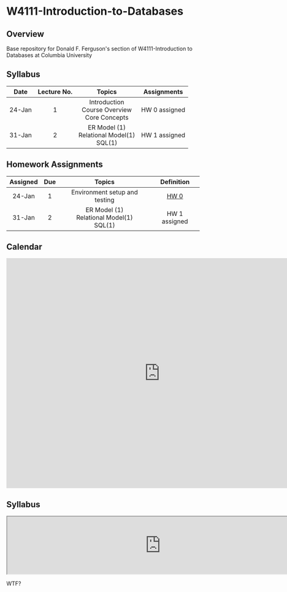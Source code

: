 # W4111-Introduction-to-Databases

## Overview

Base repository for Donald F. Ferguson's section of W4111-Introduction
to Databases at Columbia University

## Syllabus

|  Date  | Lecture No. |                      Topics                      |  Assignments  |
|:------:|:-----------:|:------------------------------------------------:|:-------------:|
| 24-Jan |      1      | Introduction<br>Course Overview<br>Core Concepts | HW 0 assigned |
| 31-Jan |      2      |  ER Model (1)<br>Relational Model(1)<br>SQL(1)   | HW 1 assigned |

## Homework Assignments

| Assigned | Due |                    Topics                     |         Definition          |
|:--------:|:---:|:---------------------------------------------:|:---------------------------:|
|  24-Jan  |  1  |         Environment setup and testing         | [HW 0](homework/HW0/hw0.md) |
|  31-Jan  |  2  | ER Model (1)<br>Relational Model(1)<br>SQL(1) |        HW 1 assigned        |

## Calendar

<iframe src="https://calendar.google.com/calendar/embed?src=c_f29a8dd21b7beba8a935795ab394419355f85eafb613a86da455953433b5d2ee%40group.calendar.google.com&ctz=America%2FNew_York" style="border: 0" width="800" height="600" frameborder="0" scrolling="no"></iframe>

## Syllabus

<iframe src="https://docs.google.com/document/d/e/2PACX-1vT5QIs14arj7yNfrBWCePwqfjD34-oQ76nNT1XZDaRxwMJRTiKrUL3zi2zpgPUkw1X77ZCLF9Cy3mFw/pub?embedded=true" width="800" scrolling="no">
    
</iframe>


WTF?
